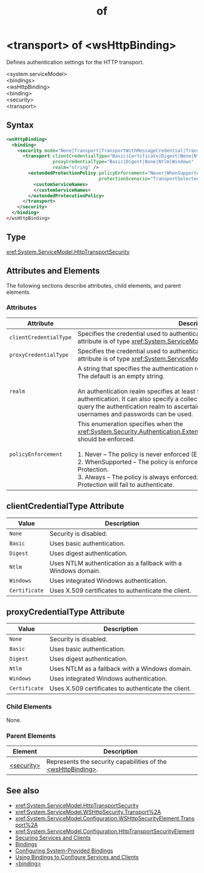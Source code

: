 ﻿---
title: "<transport> of <wsHttpBinding>"
ms.date: "03/30/2017"
ms.assetid: 21e38acf-450a-4bda-82b6-de305e1f7cd8
---
# \<transport> of \<wsHttpBinding>
Defines authentication settings for the HTTP transport.  
  
 \<system.serviceModel>  
\<bindings>  
\<wsHttpBinding>  
\<binding>  
\<security>  
\<transport>  
  
## Syntax  
  
```xml  
<wsHttpBinding>
  <binding>
    <security mode="None|Transport|TransportWithMessageCredential|TransportCredentialOnly">
      <transport clientCredentialType="Basic|Certificate|Digest|None|Ntlm|Windows"
                 proxyCredentialType="Basic|Digest|None|Ntlm|Windows"
                 realm="string" />
        <extendedProtectionPolicy policyEnforcement="Never|WhenSupported|Always"
                                  protectionScenario="TransportSelected|TrustedProxy">
          <customServiceNames>
          </customServiceNames>
        </extendedProtecutionPolicy>
      </transport>
    </security>
  </binding>
</wsHttpBinding>
```  
  
## Type  
 <xref:System.ServiceModel.HttpTransportSecurity>  
  
## Attributes and Elements  
 The following sections describe attributes, child elements, and parent elements.  
  
### Attributes  
  
|Attribute|Description|  
|---------------|-----------------|  
|`clientCredentialType`|Specifies the credential used to authenticate the client to the service. This attribute is of type <xref:System.ServiceModel.HttpClientCredentialType>.|  
|`proxyCredentialType`|Specifies the credential used to authenticate the client to a domain proxy. This attribute is of type <xref:System.ServiceModel.HttpProxyCredentialType>.|  
|`realm`|A string that specifies the authentication realm for digest or basic authentication. The default is an empty string.<br /><br /> An authentication realm specifies at least the name of the host that performs the authentication. It can also specify a collection of users that has access. A user can query the authentication realm to ascertain which one of the several possible usernames and passwords can be used.|  
|`policyEnforcement`|This enumeration specifies when the <xref:System.Security.Authentication.ExtendedProtection.ExtendedProtectionPolicy> should be enforced.<br /><br /> 1.  Never – The policy is never enforced (Extended Protection is disabled).<br />2.  WhenSupported – The policy is enforced only if the client supports Extended Protection.<br />3.  Always – The policy is always enforced. Clients which don’t support Extended Protection will fail to authenticate.|  
  
## clientCredentialType Attribute  
  
|Value|Description|  
|-----------|-----------------|  
|`None`|Security is disabled.|  
|`Basic`|Uses basic authentication.|  
|`Digest`|Uses digest authentication.|  
|`Ntlm`|Uses NTLM authentication as a fallback with a Windows domain.|  
|`Windows`|Uses integrated Windows authentication.|  
|`Certificate`|Uses X.509 certificates to authenticate the client.|  
  
## proxyCredentialType Attribute  
  
|Value|Description|  
|-----------|-----------------|  
|`None`|Security is disabled.|  
|`Basic`|Uses basic authentication.|  
|`Digest`|Uses digest authentication.|  
|`Ntlm`|Uses NTLM as a fallback with a Windows domain.|  
|`Windows`|Uses integrated Windows authentication.|  
|`Certificate`|Uses X.509 certificates to authenticate the client.|  
  
### Child Elements  
 None.  
  
### Parent Elements  
  
|Element|Description|  
|-------------|-----------------|  
|[\<security>](../../../../../docs/framework/configure-apps/file-schema/wcf/security-of-wshttpbinding.md)|Represents the security capabilities of the [\<wsHttpBinding>](../../../../../docs/framework/configure-apps/file-schema/wcf/wshttpbinding.md).|  
  
## See also
- <xref:System.ServiceModel.HttpTransportSecurity>
- <xref:System.ServiceModel.WSHttpSecurity.Transport%2A>
- <xref:System.ServiceModel.Configuration.WSHttpSecurityElement.Transport%2A>
- <xref:System.ServiceModel.Configuration.HttpTransportSecurityElement>
- [Securing Services and Clients](../../../../../docs/framework/wcf/feature-details/securing-services-and-clients.md)
- [Bindings](../../../../../docs/framework/wcf/bindings.md)
- [Configuring System-Provided Bindings](../../../../../docs/framework/wcf/feature-details/configuring-system-provided-bindings.md)
- [Using Bindings to Configure Services and Clients](../../../../../docs/framework/wcf/using-bindings-to-configure-services-and-clients.md)
- [\<binding>](../../../../../docs/framework/misc/binding.md)
